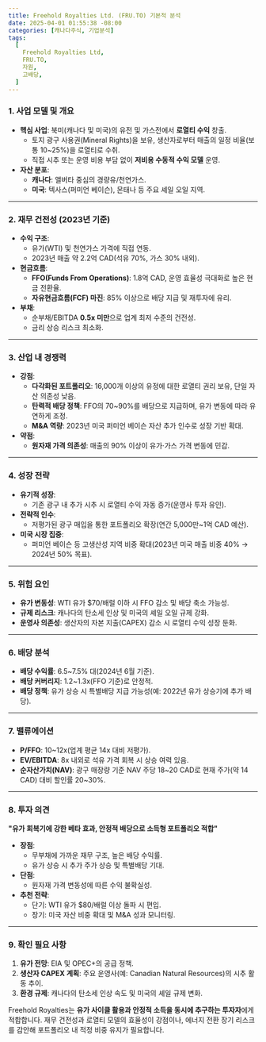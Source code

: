 ```yaml
---
title: Freehold Royalties Ltd. (FRU.TO) 기본적 분석
date: 2025-04-01 01:55:38 -08:00
categories: [캐나다주식, 기업분석]
tags:
  [
    Freehold Royalties Ltd,
    FRU.TO,
    자원,
    고배당,
  ]
---
```


### **1. 사업 모델 및 개요**

-   **핵심 사업**: 북미(캐나다 및 미국)의 유전 및 가스전에서 **로열티 수익** 창출.
    -   토지 광구 사용권(Mineral Rights)을 보유, 생산자로부터 매출의 일정 비율(보통 10~25%)을 로열티로 수취.
    -   직접 시추 또는 운영 비용 부담 없이 **저비용 수동적 수익 모델** 운영.
-   **자산 분포**:
    -   **캐나다**: 앨버타 중심의 경량유/천연가스.
    -   **미국**: 텍사스(퍼미언 베이슨), 몬태나 등 주요 셰일 오일 지역.

----------

### **2. 재무 건전성 (2023년 기준)**

-   **수익 구조**:
    -   유가(WTI) 및 천연가스 가격에 직접 연동.
    -   2023년 매출 약 2.2억 CAD(석유 70%, 가스 30% 내외).
-   **현금흐름**:
    -   **FFO(Funds From Operations)**: 1.8억 CAD, 운영 효율성 극대화로 높은 현금 전환율.
    -   **자유현금흐름(FCF) 마진**: 85% 이상으로 배당 지급 및 재투자에 유리.
-   **부채**:
    -   순부채/EBITDA **0.5x 미만**으로 업계 최저 수준의 건전성.
    -   금리 상승 리스크 최소화.

----------

### **3. 산업 내 경쟁력**

-   **강점**:
    -   **다각화된 포트폴리오**: 16,000개 이상의 유정에 대한 로열티 권리 보유, 단일 자산 의존성 낮음.
    -   **탄력적 배당 정책**: FFO의 70~90%를 배당으로 지급하며, 유가 변동에 따라 유연하게 조정.
    -   **M&A 역량**: 2023년 미국 퍼미언 베이슨 자산 추가 인수로 성장 기반 확대.
-   **약점**:
    -   **원자재 가격 의존성**: 매출의 90% 이상이 유가·가스 가격 변동에 민감.

----------

### **4. 성장 전략**

-   **유기적 성장**:
    -   기존 광구 내 추가 시추 시 로열티 수익 자동 증가(운영사 투자 유인).
-   **전략적 인수**:
    -   저평가된 광구 매입을 통한 포트폴리오 확장(연간 5,000만~1억 CAD 예산).
-   **미국 시장 집중**:
    -   퍼미언 베이슨 등 고생산성 지역 비중 확대(2023년 미국 매출 비중 40% → 2024년 50% 목표).

----------

### **5. 위험 요인**

-   **유가 변동성**: WTI 유가 $70/배럴 이하 시 FFO 감소 및 배당 축소 가능성.
-   **규제 리스크**: 캐나다의 탄소세 인상 및 미국의 셰일 오일 규제 강화.
-   **운영사 의존성**: 생산자의 자본 지출(CAPEX) 감소 시 로열티 수익 성장 둔화.

----------

### **6. 배당 분석**

-   **배당 수익률**: 6.5~7.5% 대(2024년 6월 기준).
-   **배당 커버리지**: 1.2~1.3x(FFO 기준)로 안정적.
-   **배당 정책**: 유가 상승 시 특별배당 지급 가능성(예: 2022년 유가 상승기에 추가 배당).

----------

### **7. 밸류에이션**

-   **P/FFO**: 10~12x(업계 평균 14x 대비 저평가).
-   **EV/EBITDA**: 8x 내외로 석유 가격 회복 시 상승 여력 있음.
-   **순자산가치(NAV)**: 광구 매장량 기준 NAV 주당 18~20 CAD로 현재 주가(약 14 CAD) 대비 할인률 20~30%.

----------

### **8. 투자 의견**

**"유가 회복기에 강한 베타 효과, 안정적 배당으로 소득형 포트폴리오 적합"**

-   **장점**:
    -   무부채에 가까운 재무 구조, 높은 배당 수익률.
    -   유가 상승 시 추가 주가 상승 및 특별배당 기대.
-   **단점**:
    -   원자재 가격 변동성에 따른 수익 불확실성.
-   **추천 전략**:
    -   단기: WTI 유가 $80/배럴 이상 돌파 시 편입.
    -   장기: 미국 자산 비중 확대 및 M&A 성과 모니터링.

----------

### **9. 확인 필요 사항**

1.  **유가 전망**: EIA 및 OPEC+의 공급 정책.
2.  **생산자 CAPEX 계획**: 주요 운영사(예: Canadian Natural Resources)의 시추 활동 추이.
3.  **환경 규제**: 캐나다의 탄소세 인상 속도 및 미국의 셰일 규제 변화.

Freehold Royalties는 **유가 사이클 활용과 안정적 소득을 동시에 추구하는 투자자**에게 적합합니다. 재무 건전성과 로열티 모델의 효율성이 강점이나, 에너지 전환 장기 리스크를 감안해 포트폴리오 내 적정 비중 유지가 필요합니다.
